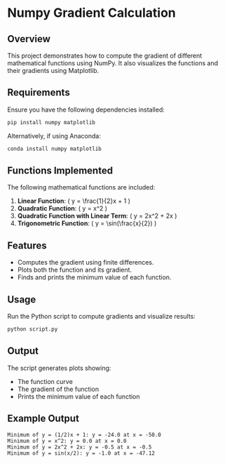 # Numpy Gradient Calculation

## Overview
This project demonstrates how to compute the gradient of different mathematical functions using NumPy. It also visualizes the functions and their gradients using Matplotlib.

## Requirements
Ensure you have the following dependencies installed:

```bash
pip install numpy matplotlib
```

Alternatively, if using Anaconda:

```bash
conda install numpy matplotlib
```

## Functions Implemented
The following mathematical functions are included:
1. **Linear Function**: \( y = \frac{1}{2}x + 1 \)
2. **Quadratic Function**: \( y = x^2 \)
3. **Quadratic Function with Linear Term**: \( y = 2x^2 + 2x \)
4. **Trigonometric Function**: \( y = \sin(\frac{x}{2}) \)

## Features
- Computes the gradient using finite differences.
- Plots both the function and its gradient.
- Finds and prints the minimum value of each function.

## Usage
Run the Python script to compute gradients and visualize results:

```bash
python script.py
```

## Output
The script generates plots showing:
- The function curve
- The gradient of the function
- Prints the minimum value of each function

## Example Output
```
Minimum of y = (1/2)x + 1: y = -24.0 at x = -50.0
Minimum of y = x^2: y = 0.0 at x = 0.0
Minimum of y = 2x^2 + 2x: y = -0.5 at x = -0.5
Minimum of y = sin(x/2): y = -1.0 at x = -47.12
```




